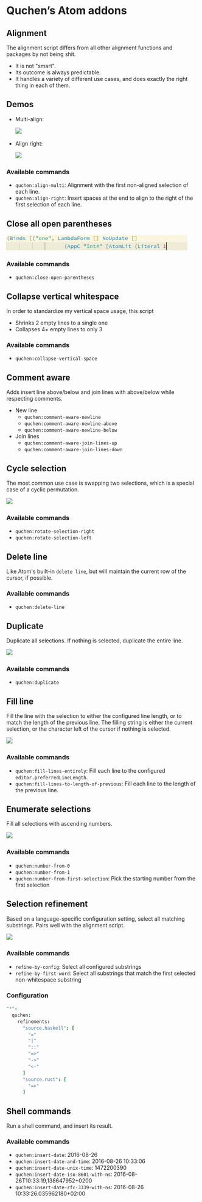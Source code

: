 # Quchen’s Atom addons



## Alignment

The alignment script differs from all  other alignment functions and packages by
not being shit.

  - It is not "smart".
  - Its outcome is always predictable.
  - It handles a variety of different use cases, and does exactly the right
    thing in each of them.

## Demos

- Multi-align:

  ![][multialign]

- Align right:

  ![][align-right]

### Available commands

  - `quchen:align-multi`: Alignment with the first non-aligned selection of
    each line.
  - `quchen:align-right`: Insert spaces at the end to align to the right of the
    first selection of each line.



## Close all open parentheses

![For all selected unbalanced parentheses, insert the matching closing one.][balance]

### Available commands

  - `quchen:close-open-parentheses`



## Collapse vertical whitespace

In order to standardize my vertical space usage, this script

  - Shrinks 2 empty lines to a single one
  - Collapses 4+ empty lines to only 3

### Available commands

  - `quchen:collapse-vertical-space`



## Comment aware

Adds insert line above/below and join lines with above/below while respecting
comments.

  - New line
    - `quchen:comment-aware-newline`
    - `quchen:comment-aware-newline-above`
    - `quchen:comment-aware-newline-below`
  - Join lines
    - `quchen:comment-aware-join-lines-up`
    - `quchen:comment-aware-join-lines-down`



## Cycle selection

The most common use case is swapping two selections, which is a special case of
a cyclic permutation.

![][swap-selections]

### Available commands

  - `quchen:rotate-selection-right`
  - `quchen:rotate-selection-left`



## Delete line

Like Atom's built-in `delete line`, but will maintain the current row of the
cursor, if possible.

### Available commands

  - `quchen:delete-line`



## Duplicate

Duplicate all selections. If nothing is selected, duplicate the entire line.

![][duplicate]

### Available commands

  - `quchen:duplicate`

## Fill line

Fill the line with the selection to either the configured line length, or to
match the length of the previous line. The filling string is either the current
selection, or the character left of the cursor if nothing is selected.

![][fill-to-length-of-previous]

### Available commands

  - `quchen:fill-lines-entirely`: Fill each line to the configured
    `editor.preferredLineLength`.
  - `quchen:fill-lines-to-length-of-previous`: Fill each line to the length of the
    previous line.



## Enumerate selections

Fill all selections with ascending numbers.

![][number-from-1]

### Available commands

  - `quchen:number-from-0`
  - `quchen:number-from-1`
  - `quchen:number-from-first-selection`: Pick the starting number from the first
    selection



## Selection refinement

Based on a language-specific configuration setting, select all matching
substrings. Pairs well with the alignment script.

![][refine]

### Available commands

  - `refine-by-config`: Select all configured substrings
  - `refine-by-first-word`: Select all substrings that match the first selected
    non-whitespace substring

### Configuration

```coffee
"*":
  quchen:
    refinements:
      "source.haskell": [
        "="
        "|"
        "::"
        "=>"
        "->"
        "<-"
      ]
      "source.rust": [
        "=>"
      ]
```



## Shell commands

Run a shell command, and insert its result.

### Available commands

  - `quchen:insert-date`:                  2016-08-26
  - `quchen:insert-date-and-time`:         2016-08-26 10:33:06
  - `quchen:insert-date-unix-time`:        1472200390
  - `quchen:insert-date-iso-8601-with-ns`: 2016-08-26T10:33:19,138647952+0200
  - `quchen:insert-date-rfc-3339-with-ns`: 2016-08-26 10:33:26.035962180+02:00



[align-right]:                demos/align-right.gif
[balance]:                    demos/close-all-open-parentheses.gif
[duplicate]:                  demos/duplicate.gif
[fill-to-length-of-previous]: demos/fill-to-length-of-previous.gif
[multialign]:                 demos/multialign.gif
[number-from-1]:              demos/number-from-1.gif
[refine]:                     demos/refine.gif
[swap-selections]:            demos/swap-selections.gif
